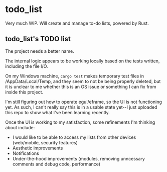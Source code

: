 # todo_list
Very much WIP. Will create and manage to-do lists, powered by Rust.

## todo_list's TODO list
The project needs a better name.

The internal logic appears to be working locally based on the tests written, including the file I/O. 

On my Windows machine, ``cargo test`` makes temporary test files in /AppData/Local/Temp, and they seem to not be being properly deleted, but it is unclear to me whether this is an OS issue or something I can fix from inside this project.

I'm still figuring out how to operate egui/eframe, so the UI is not functioning yet. As such, I can't really say this is in a usable state yet--I just uploaded this repo to show what I've been learning recently.

Once the UI is working to my satisfaction, some refinements I'm thinking about include:

- I would like to be able to access my lists from other devices (web/mobile, security features)
- Aesthetic improvements
- Notifications
- Under-the-hood improvements (modules, removing unncessary comments and debug code, performance)
